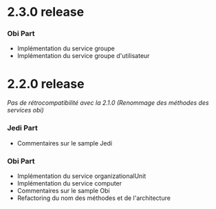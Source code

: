 # 2.3.0 release #

### **Obi Part** ###

  * Implémentation du service groupe
  * Implémentation du service groupe d'utilisateur

# 2.2.0 release #

_Pas de rétrocompatibilité avec la 2.1.0 (Renommage des méthodes des services obi)_

### **Jedi Part** ###

  * Commentaires sur le sample Jedi

### **Obi Part** ###

  * Implémentation du service organizationalUnit
  * Implémentation du service computer
  * Commentaires sur le sample Obi
  * Refactoring du nom des méthodes et de l'architecture